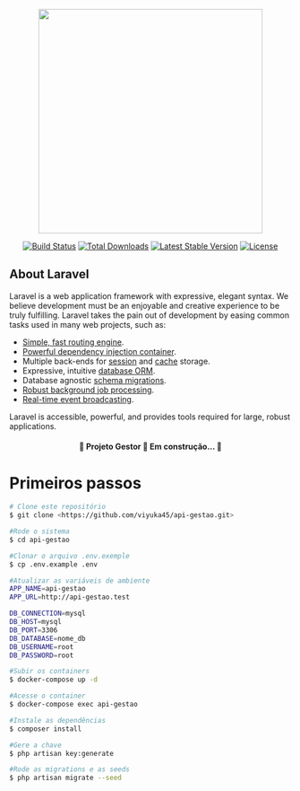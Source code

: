 <p align="center"><a href="https://laravel.com" target="_blank"><img src="https://raw.githubusercontent.com/laravel/art/master/logo-lockup/5%20SVG/2%20CMYK/1%20Full%20Color/laravel-logolockup-cmyk-red.svg" width="400"></a></p>

<p align="center">
<a href="https://travis-ci.org/laravel/framework"><img src="https://travis-ci.org/laravel/framework.svg" alt="Build Status"></a>
<a href="https://packagist.org/packages/laravel/framework"><img src="https://img.shields.io/packagist/dt/laravel/framework" alt="Total Downloads"></a>
<a href="https://packagist.org/packages/laravel/framework"><img src="https://img.shields.io/packagist/v/laravel/framework" alt="Latest Stable Version"></a>
<a href="https://packagist.org/packages/laravel/framework"><img src="https://img.shields.io/packagist/l/laravel/framework" alt="License"></a>
</p>

## About Laravel

Laravel is a web application framework with expressive, elegant syntax. We believe development must be an enjoyable and creative experience to be truly fulfilling. Laravel takes the pain out of development by easing common tasks used in many web projects, such as:

- [Simple, fast routing engine](https://laravel.com/docs/routing).
- [Powerful dependency injection container](https://laravel.com/docs/container).
- Multiple back-ends for [session](https://laravel.com/docs/session) and [cache](https://laravel.com/docs/cache) storage.
- Expressive, intuitive [database ORM](https://laravel.com/docs/eloquent).
- Database agnostic [schema migrations](https://laravel.com/docs/migrations).
- [Robust background job processing](https://laravel.com/docs/queues).
- [Real-time event broadcasting](https://laravel.com/docs/broadcasting).

Laravel is accessible, powerful, and provides tools required for large, robust applications.

<h4 align="center">
🚧  Projeto Gestor 🚀 Em construção...  🚧
</h4>

# Primeiros passos
```bash
# Clone este repositório
$ git clone <https://github.com/viyuka45/api-gestao.git>

#Rode o sistema
$ cd api-gestao

#Clonar o arquivo .env.exemple
$ cp .env.example .env

#Atualizar as variáveis de ambiente
APP_NAME=api-gestao
APP_URL=http://api-gestao.test

DB_CONNECTION=mysql
DB_HOST=mysql
DB_PORT=3306
DB_DATABASE=nome_db
DB_USERNAME=root
DB_PASSWORD=root

#Subir os containers
$ docker-compose up -d

#Acesse o container
$ docker-compose exec api-gestao

#Instale as dependências
$ composer install

#Gere a chave
$ php artisan key:generate

#Rode as migrations e as seeds
$ php artisan migrate --seed
```







